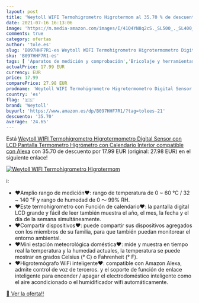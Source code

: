 ```yaml
---
layout: post
title: 'Weytoll WIFI Termohigrometro Higrotermom al 35.70 % de descuento'
date: 2021-07-16 16:13:06
image: 'https://m.media-amazon.com/images/I/41Q4YN8q2cS._SL500_._SL400_.jpg'
comments: true
category: ofertas
author: 'tole.es'
slug: 'B097HHF7R1-es Weytoll WIFI Termohigrometro Higrotermometro Digital...'
sku: 'B097HHF7R1-es'
tags: [ 'Aparatos de medición y comprobación','Bricolaje y herramientas','Herramientas de medición y diseño','Herramientas manuales y eléctricas','Termómetros','alexa','weytoll', ]
actualPrice: 17.99 EUR
currency: EUR
price: 17.99
comparePrice: 27.98 EUR
prodname: 'Weytoll WIFI Termohigrometro Higrotermometro Digital Sensor con LCD Pantalla Termometro Higrómetro con Calendario Interior compatible con Alexa'
country: 'es'
flag: '🇪🇸'
brand: 'Weytoll'
buyurl: 'https://www.amazon.es/dp/B097HHF7R1/?tag=tolees-21'
descuento: '35.70'
average: '24.65'
---
```


Está [Weytoll WIFI Termohigrometro Higrotermometro Digital Sensor con LCD Pantalla Termometro Higrómetro con Calendario Interior compatible con Alexa](https://www.amazon.es/dp/B097HHF7R1/?tag=tolees-21) con 35.70 de descuento por 17.99 EUR (original: 27.98 EUR) en el siguiente enlace!

[![Weytoll WIFI Termohigrometro Higrotermom](https://m.media-amazon.com/images/I/41Q4YN8q2cS._SL500_._SL400_.jpg)](https://www.amazon.es/dp/B097HHF7R1/?tag=tolees-21)

ℹ️:

- ♥Amplio rango de medición♥: rango de temperatura de 0 ~ 60 ℃ / 32 ~ 140 ℉ y rango de humedad de 0 ～ 99% RH.
- ​​​​​​​♥Este termohigrometro con Función de calendario♥: la pantalla digital LCD grande y fácil de leer también muestra el año, el mes, la fecha y el día de la semana simultáneamente.
- ​​​​​​​♥Compartir dispositivos♥: puede compartir sus dispositivos agregados con los miembros de su familia, para que también puedan monitorear el entorno ambiental.
- ♥Mini estación meteorológica doméstica♥: mide y muestra en tiempo real la temperatura y la humedad actuales, la temperatura se puede mostrar en grados Celsius (° C) o Fahrenheit (° F).
- ♥Higrotemógrafo WiFi inteligente♥: compatible con Amazon Alexa, admite control de voz de terceros. y el soporte de función de enlace inteligente para encender / apagar el electrodoméstico inteligente como el aire acondicionado o el humidificador wifi automáticamente.

[🛒 Ver la oferta!!](https://www.amazon.es/dp/B097HHF7R1/?tag=tolees-21)
